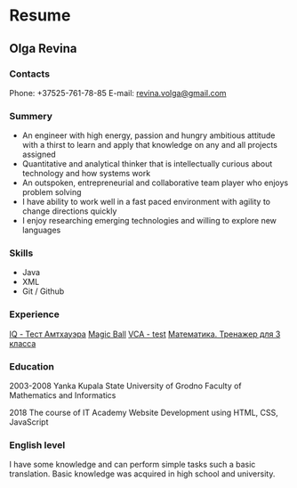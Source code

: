 # Resume
## Olga Revina

### Contacts
Phone: +37525-761-78-85
E-mail: revina.volga@gmail.com

### Summery
 - An engineer with high energy, passion and hungry ambitious attitude with a thirst to learn and apply that knowledge on any and all projects assigned
 - Quantitative and analytical thinker that is intellectually curious about technology and how systems work
 - An outspoken, entrepreneurial and collaborative team player who enjoys problem solving
 - I have ability to work well in a fast paced environment with agility to change directions quickly
 - I enjoy researching emerging technologies and willing to explore new languages
 
### Skills
 - Java
 - XML
 - Git / Github
 
### Experience

[IQ - Тест Амтхауэра](https://play.google.com/store/apps/details?id=com.dev.amthaueriqtest)
[Magic Ball](https://play.google.com/store/apps/details?id=com.dev.magicball)
[VCA - test](https://play.google.com/store/apps/details?id=com.dev.vca)
[Математика. Тренажер для 3 класса](https://play.google.com/store/apps/details?id=dev.study.Maths)


 
### Education
2003-2008
Yanka Kupala State University of Grodno Faculty of Mathematics and Informatics

2018
The course of IT Academy Website Development using HTML, CSS, JavaScript

### English level
 I have some knowledge and can perform simple tasks such a basic translation. Basic knowledge was acquired in high school and university.